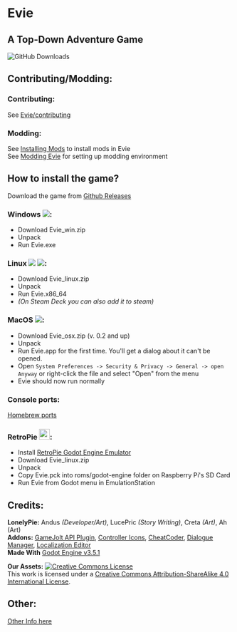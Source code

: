 # Evie
## A Top-Down Adventure Game
![GitHub Downloads](https://img.shields.io/github/downloads-pre/lnlypie/evie/latest/total?color=lightblue&label=downloads%20%28latest%29&logo=github&style=for-the-badge) 

## Contributing/Modding:
### Contributing:
See [Evie/contributing](https://docs.lonelypie.net/evie/evie#contributing)
### Modding:
See [Installing Mods](https://docs.lonelypie.net/evie/evie-modding#installing-mods-in-evie) to install mods in Evie</br>
See [Modding Evie](https://docs.lonelypie.net/evie/evie-modding#making-mods-for-evie) for setting up modding environment

## How to install the game?
Download the game from [Github Releases](https://github.com/LnlyPie/Evie/releases)
### Windows ![](https://img.shields.io/badge/-0078D6?style=for-the-badge&logo=windows&logoColor=white):
 - Download Evie_win.zip
 - Unpack
 - Run Evie.exe
### Linux ![](https://img.shields.io/badge/-111927?style=for-the-badge&logo=linux&logoColor=white) ![](https://img.shields.io/badge/-000000?style=for-the-badge&logo=steamdeck&logoColor=white):
 - Download Evie_linux.zip
 - Unpack
 - Run Evie.x86_64
 - _(On Steam Deck you can also add it to steam)_
### MacOS ![](https://img.shields.io/badge/(untested)-000000?style=for-the-badge&logo=apple&logoColor=white):
 - Download Evie_osx.zip (v. 0.2 and up)
 - Unpack
 - Run Evie.app for the first time. You'll get a dialog about it can't be opened.
 - Open `System Preferences -> Security & Privacy -> General -> open Anyway` or right-click the file and select "Open" from the menu
 - Evie should now run normally
### Console ports:
[Homebrew ports](https://github.com/LnlyPie/Evie-Homebrew-Ports)
### RetroPie <img src="https://retropie.org.uk/wp-content/uploads/2016/04/RetroPie_Logo.png" height="24">:
 - Install [RetroPie Godot Engine Emulator](https://github.com/hiulit/RetroPie-Godot-Engine-Emulator)
 - Download Evie_linux.zip
 - Unpack
 - Copy Evie.pck into roms/godot-engine folder on Raspberry Pi's SD Card
 - Run Evie from Godot menu in EmulationStation

## Credits:
**LonelyPie:** Andus _(Developer/Art)_, LucePric _(Story Writing)_, Creta _(Art)_, Ah (Art)</br>
**Addons:** [GameJolt API Plugin](https://github.com/sarturodev/gamejolt-api-plugin), [Controller Icons](https://github.com/rsubtil/controller_icons), [CheatCoder](https://github.com/Hugo4IT/CheatCoder), [Dialogue Manager](https://github.com/nathanhoad/godot_dialogue_manager), [Localization Editor](https://github.com/VP-GAMES/LocalizationEditor)</br>
**Made With** [Godot Engine v3.5.1](https://godotengine.org/)

**Our Assets:**
<a rel="license" href="http://creativecommons.org/licenses/by-sa/4.0/"><img alt="Creative Commons License" style="border-width:0" src="https://i.creativecommons.org/l/by-sa/4.0/88x31.png" /></a><br />This work is licensed under a <a rel="license" href="http://creativecommons.org/licenses/by-sa/4.0/">Creative Commons Attribution-ShareAlike 4.0 International License</a>.

## Other:
[Other Info here](https://github.com/LnlyPie/Evie/blob/main/OtherInfo.md)
